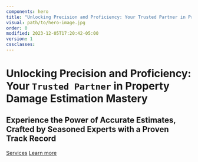 ```yaml
---
components: hero
title: "Unlocking Precision and Proficiency: Your Trusted Partner in Property Damage Estimation Mastery"
visual: path/to/hero-image.jpg
order: 0
modified: 2023-12-05T17:20:42-05:00
version: 1
cssclasses:
---
```


# Unlocking Precision and Proficiency: Your `Trusted Partner` in Property Damage Estimation Mastery

## Experience the Power of Accurate Estimates, Crafted by Seasoned Experts with a Proven Track Record

[Services](#services)
[Learn more](#learnmore)